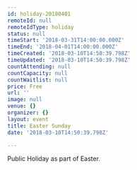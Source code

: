 ```yaml
---
id: holiday-20180401
remoteId: null
remoteIdType: holiday
status: null
timeStart: '2018-03-31T14:00:00.000Z'
timeEnd: '2018-04-01T14:00:00.000Z'
timeCreated: '2018-03-10T14:50:39.798Z'
timeUpdated: '2018-03-10T14:50:39.798Z'
countAttending: null
countCapacity: null
countWaitlist: null
price: Free
url: ''
image: null
venue: {}
organizer: {}
layout: event
title: Easter Sunday
date: '2018-03-10T14:50:39.798Z'

---
```

Public Holiday as part of Easter.
